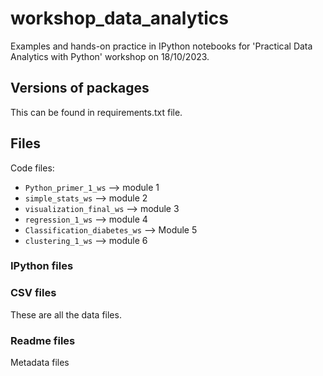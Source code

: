 # workshop_data_analytics

Examples and hands-on practice in IPython notebooks for 'Practical Data Analytics with Python' workshop on 18/10/2023. 

## Versions of packages
This can be found in requirements.txt file.

## Files
Code files:
- `Python_primer_1_ws` --> module 1
- `simple_stats_ws` --> module 2
- `visualization_final_ws` --> module 3
- `regression_1_ws` --> module 4
- `Classification_diabetes_ws` --> Module 5
- `clustering_1_ws` --> module 6

### IPython files

### CSV files
These are all the data files.

### Readme files
Metadata files
